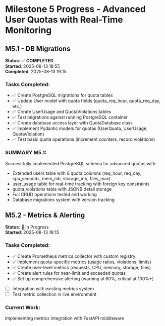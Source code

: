# Milestone 5 Progress - Advanced User Quotas with Real-Time Monitoring

## M5.1 - DB Migrations

**Status**: ✅ **COMPLETED**  
**Started**: 2025-08-13 18:55  
**Completed**: 2025-08-13 19:15

### Tasks Completed:

- ✅ Create PostgreSQL migrations for quota tables
- ✅ Update User model with quota fields (quota_req_hour, quota_req_day, etc.)
- ✅ Create UserUsage and QuotaViolations tables
- ✅ Test migrations against running PostgreSQL container
- ✅ Create database access layer with QuotaDatabase class
- ✅ Implement Pydantic models for quotas (UserQuota, UserUsage, QuotaViolation)
- ✅ Test basic quota operations (increment counters, record violations)

### SUMMARY M5.1:
Successfully implemented PostgreSQL schema for advanced quotas with:
- Extended users table with 6 quota columns (req_hour, req_day, cpu_seconds, mem_mb, storage_mb, files_max)  
- user_usage table for real-time tracking with foreign key constraints
- quota_violations table with JSONB detail storage
- Full CRUD operations tested and working
- Database migrations system with version tracking

## M5.2 - Metrics & Alerting

**Status**: 🔄 In Progress  
**Started**: 2025-08-13 19:15

### Tasks Completed:

- ✅ Create Prometheus metrics collector with custom registry
- ✅ Implement quota-specific metrics (usage ratios, violations, limits)
- ✅ Create user-level metrics (requests, CPU, memory, storage, files)
- ✅ Create alert rules for near-limit and exceeded quotas
- ✅ Set up comprehensive alerting (warning at 80%, critical at 100%+)
- [ ] Integration with existing metrics system
- [ ] Test metric collection in live environment

### Current Work:
Implementing metrics integration with FastAPI middleware
